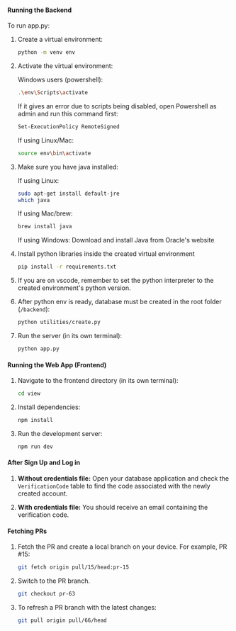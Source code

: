 #### Running the Backend

To run app.py:

1. Create a virtual environment:

    ````sh
    python -m venv env
    ````

2. Activate the virtual environment:

    Windows users (powershell):

    ```sh
    .\env\Scripts\activate
    ```

    If it gives an error due to scripts being disabled, open Powershell as admin and run this command first:

    ```sh
    Set-ExecutionPolicy RemoteSigned
    ```

    If using Linux/Mac:

    ```sh
    source env\bin\activate
    ```

3. Make sure you have java installed:

    If using Linux:

    ```sh
    sudo apt-get install default-jre
    which java
    ```

    If using Mac/brew:

    ```sh
    brew install java
    ```

    If using Windows: Download and install Java from Oracle's website

4. Install python libraries inside the created virtual environment

    ```sh
    pip install -r requirements.txt
    ```

5. If you are on vscode, remember to set the python interpreter to the created environment's python version.

6. After python env is ready, database must be created in the root folder (```/backend```): 
    ```sh
    python utilities/create.py 
    ```

7. Run the server (in its own terminal):
    ```sh
    python app.py
    ```

#### Running the Web App (Frontend)

1. Navigate to the frontend directory (in its own terminal):
   ```sh
   cd view
   ```

2. Install dependencies:
   ```sh
   npm install
   ```
   
3. Run the development server:
   ```sh
   npm run dev
   ```

#### After Sign Up and Log in
1. **Without credentials file:** Open your database application and check the `VerificationCode` table to find the code associated with the newly created account.

2. **With credentials file:** You should receive an email containing the verification code.

#### Fetching PRs
1. Fetch the PR and create a local branch on your device. For example, PR #15:
    ```sh
    git fetch origin pull/15/head:pr-15
    ```

2. Switch to the PR branch.
    ```sh
    git checkout pr-63
    ```

3. To refresh a PR branch with the latest changes:
    ```sh
    git pull origin pull/66/head
    ```